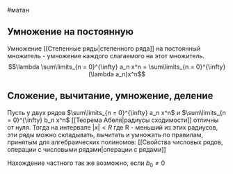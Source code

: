 #матан 
## Умножение на постоянную
Умножение [[Степенные ряды|степенного ряда]] на постоянный множитель - умножение каждого слагаемого на этот множитель.
$$\lambda \sum\limits_{n = 0}^{\infty} a_n x^n = \sum\limits_{n = 0}^{\infty}(\lambda a_n)x^n$$

## Сложение, вычитание, умножение, деление
Пусть у двух рядов $\sum\limits_{n = 0}^{\infty} a_n x^n$ и $\sum\limits_{n = 0}^{\infty} b_n x^n$ [[Теорема Абеля|радиусы сходимости]] отличны от нуля. Тогда на интервале $|x| < R$ где R - меньший из этих радиусов, эти ряды можно складывать, вычитать и умножать по правилам, принятым для алгебраических полиномов: [[Свойства числовых рядов, операции с числовыми рядами|операции с рядами]]

Нахождение частного так же возможно, если $b_0 \neq 0$